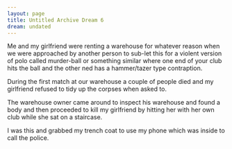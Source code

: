 ```yaml
---
layout: page
title: Untitled Archive Dream 6
dream: undated
---
```


Me and my girlfriend were renting a warehouse for whatever reason when we were approached by another person to sub-let this for a violent version of polo called murder-ball or something similar where one end of your club hits the ball and the other ned has a hammer/tazer type contraption.

During the first match at our warehouse a couple of people died and my girlfriend refused to tidy up the corpses when asked to.

The warehouse owner came around to inspect his warehouse and found a body and then proceeded to kill my girlfriend by hitting her with her own club while she sat on a staircase.

I was this and grabbed my trench coat to use my phone which was inside to call the police.